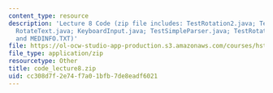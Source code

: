 ```yaml
---
content_type: resource
description: 'Lecture 8 Code (zip file includes: TestRotation2.java; TestVector2.java;
  RotateText.java; KeyboardInput.java; TestSimpleParser.java; TestRotation.java; TestVector.java;
  and MEDINFO.TXT)'
file: https://ol-ocw-studio-app-production.s3.amazonaws.com/courses/hst-952-computing-for-biomedical-scientists-fall-2002/cc308d7f2e74f7a01bfb7de8eadf6021_code_lecture8.zip
file_type: application/zip
resourcetype: Other
title: code_lecture8.zip
uid: cc308d7f-2e74-f7a0-1bfb-7de8eadf6021
---
```

